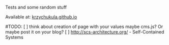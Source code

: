 Tests and some random stuff

Available at: [krzychukula.github.io](http://krzychukula.github.io)


#TODO: 
    [ ] think about creation of page with your values maybe cms.js? Or maybe post it on your blog?
    [ ] http://scs-architecture.org/ - Self-Contained Systems
